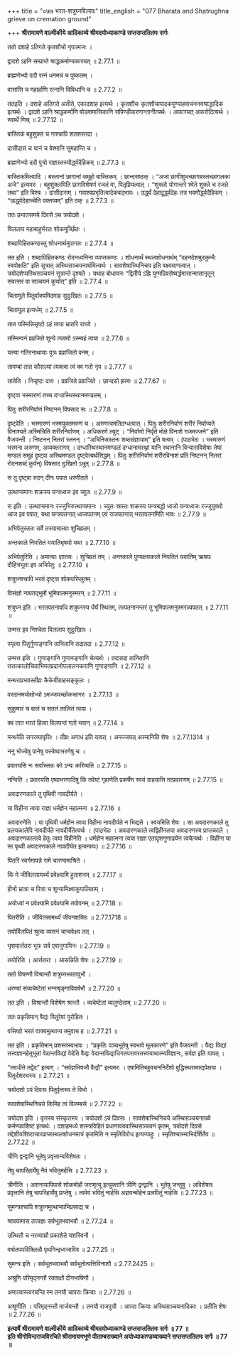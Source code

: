 +++
title = "०७७ भरत-शत्रुघ्नविलापः"
title_english = "077 Bharata and Shatrughna grieve on cremation ground"

+++
**श्रीरामायणे वाल्मीकीये आदिकाव्ये श्रीमदयोध्याकाण्डे सप्तसप्ततितमः सर्गः**

ततो दशाहे ऽतिगते कृतशौचो नृपात्मजः ।

द्वादशे ऽहनि सम्प्राप्ते श्राद्धकर्माण्यकारयत् ॥ 2.77.1 ॥

ब्राह्मणेभ्यो ददौ रत्नं धनमन्नं च पुष्कलम् ।

वासांसि च महार्हाणि रत्नानि विविधानि च ॥ 2.77.2 ॥

ततइति । दशाहे अतिगते अतीते, एकादशाह इत्यर्थः । कृतशौचः कृतशौचापादकपुण्याहवाचननवश्राद्धादिक इत्यर्थः । द्वादशे ऽहनि श्राद्धकर्माणि षोडशमासिकानि सपिण्डीकरणान्तानीत्यर्थः । अकारयत् अकरोदित्यर्थः । स्वार्थे णिच् ॥ 2.77.12 ॥

बास्तिकं बहुशुक्लं च गाश्चापि शतशस्तदा ।

दासीदासं च यानं च वेश्मानि सुमहान्ति च ।

ब्राह्मणेभ्यो ददौ पुत्रो राज्ञस्तस्यौर्द्ध्वदैहिकम् ॥ 2.77.3 ॥

बास्तिकमित्यादि । बस्तानां छागानां समूहो बास्तिकम् । छान्दसष्ठक् । “अजा छागीशुभच्छागबस्तच्छागलका अजे” इत्यमरः । बहुशुक्लमिति छागविशेषणं रजतं वा, पितृप्रियत्वात् । “शुक्लो योगान्तरे श्वेते शुक्ले च रजते तथा” इति विश्वः । दासीदासम् । गवाश्वप्रभृतित्वादेकवद्भावः । उर्द्ध्वं देहादूर्द्ध्वदेहः तत्र भवमौर्द्ध्वदैहिकम् । “ऊर्द्ध्वदेहाच्चेति वक्तव्यम्” इति ठक् ॥ 2.77.3 ॥

ततः प्रभातसमये दिवसे ऽथ त्रयोदशे ।

विललाप महाबाहुर्भरतः शोकमूर्च्छितः ।

शब्दापिहितकण्ठस्तु शोधनार्थमुपागतः ॥ 2.77.4 ॥

तत इति । शब्दापिहितकण्ठः रोदनध्वनिना व्याप्तकण्ठः । शोधनार्थं स्थलशोधनार्थम् “दहनदेशमुदकुम्भैः स्ववोक्षति” इति सूत्रात् अस्थिसञ्चयनार्थमित्यर्थः । सावशेषास्थिनिचय इति वक्ष्यमाणत्वात् । त्रयोदशेप्यस्थिसञ्चयनं सूत्रान्ते दृश्यते । यथाह बोधायनः “द्वितीये ऽह्नि युग्मदिवसेष्वर्द्धमासान्मासानृतून् संवत्सरं वा सञ्चयनं कुर्यात्” इति ॥ 2.77.4 ॥

चितामूले पितुर्वाक्यमिदमाह सुदुःखितः ॥ 2.77.5 ॥

चितामूल इत्यर्धम् ॥ 2.77.5 ॥

तात यस्मिन्निसृष्टो ऽहं त्वया भ्रातरि राघवे ।

तस्मिन्वनं प्रव्रजिते शून्ये त्यक्तो ऽस्म्यहं त्वया ॥ 2.77.6 ॥

यस्या गतिरनाथायाः पुत्रः प्रव्राजितो वनम् ।

तामम्बां तात कौसल्यां त्यक्त्वा त्वं क्व गतो नृप ॥ 2.77.7 ॥

तातेति । निसृष्टः दत्तः । प्रव्रजिते प्रव्राजिते । छान्दसो ह्रस्वः ॥ 2.77.67 ॥

दृष्ट्वा भस्मारुणं तच्च दग्धास्थिस्थानमण्डलम् ।

पितुः शरीरनिर्वाणं निष्टनन् विषसाद सः ॥ 2.77.8 ॥

दृष्ट्वेति । भस्मारुणं भस्मयुक्तमरुणं च । अरुणत्वमतिदग्धत्वात् । पितुः शरीरनिर्वाणं शरीरं निर्वाप्यते विनाश्यते अस्मिन्निति शरीरनिर्वाणम् । अधिकरणे ल्युट् । “निर्वाणो निर्वृते मोक्षे विनाशे गजमज्जने” इति वैजयन्ती । निष्टनन् नितरां स्तनन् । “अभिनिसस्तनः शब्दसंज्ञायाम्” इति षत्वम् । (पाठभेदः । भस्मारुणं भस्मना अरुणम्, अव्यक्तरागम् । दग्धास्थिस्थानमण्डलं दग्धानामस्थ्नां यानि स्थानानि विन्यासविशेषाः तेषां मण्डलं समूहं दृष्ट्वा अस्थिमण्डलं दृष्ट्वेत्यर्थसिद्धम् । पितुः शरीरनिर्वाणं शरीरविनाशं प्रति निष्टनन् नितरां रोदनशब्दं कुर्वन्) विषसाद दुःखितो ऽभूत् ॥ 2.77.8 ॥

स तु दृष्ट्वा रुदन् दीनः पपात धरणीतले ।

उत्थाप्यमानः शक्रस्य यन्त्रध्वज इव च्युतः ॥ 2.77.9 ॥

स इति । उत्थाप्यमानः रज्जुभिरुत्थाप्यमानः । च्युतः स्रस्तः शक्रस्य यन्त्रबद्धो ध्वजो यन्त्रध्वजः रज्जुयुक्तो ध्वज इव पपात, यथा यन्त्रपतनात् ध्वजपतनम् एवं राजपतनात् भरतपतनमिति भावः ॥ 2.77.9 ॥

अभिपेतुस्ततः सर्वे तस्यामात्याः शुचिव्रतम् ।

अन्तकाले निपतितं ययातिमृषयो यथा ॥ 2.77.10 ॥

अभिपेतुरिति । अमात्याः ज्ञातयः । शुचिव्रतं तम् । अन्तकाले पुण्यक्षयकाले निपतितं ययातिम् ऋषयः दौहित्रभूता इव अभिपेतुः ॥ 2.77.10 ॥

शत्रुघ्नश्चापि भरतं दृष्ट्वा शोकपरिप्लुतम् ।

विसंज्ञो न्यपतद्भूमौ भूमिपालमनुस्मरन् ॥ 2.77.11 ॥

शत्रुघ्न इति । भरतपतनावधि शत्रुघ्नस्य धैर्यं स्थितम्, तत्पतनानन्तरं तु भूमिपालमनुस्मरन्न्यपतत् ॥ 2.77.11 ॥

उन्मत्त इव निश्चेता विललाप सुदुःखितः ।

स्मृत्वा पितुर्गुणाङ्गानि तानितानि तदातदा ॥ 2.77.12 ॥

उन्मत्त इति । गुणाङ्गानि गुणानङ्गानि चेत्यर्थः । तदातदा तानितानि तत्तत्कालोचिताभिमतप्रदानोपलालनकराणि गुणाङ्गानि ॥ 2.77.12 ॥

मन्थराप्रभवस्तीव्रः कैकेयीग्राहसङ्कुलः ।

वरदानमयोक्षोभ्यो ऽमज्जयच्छोकसागरः ॥ 2.77.13 ॥

सुकुमारं च बालं च सततं लालितं त्वया ।

क्व तात भरतं हित्वा विलपन्तं गतो भवान् ॥ 2.77.14 ॥

मन्थरेति सगरव्यावृत्तिः । तीव्रः अगाध इति यावत् । अमज्जयत् अस्मानिति शेषः ॥ 2.77.1314 ॥

ननु भोज्येषु पानेषु वस्त्रेष्वाभरणेषु च ।

प्रवारयसि नः सर्वांस्तन्नः को ऽन्यः करिष्यति ॥ 2.77.15 ॥

नन्विति । प्रवारयसि एष्वाभरणादिषु किं तवेष्टं गृहाणेति प्रकर्षेण स्वयं ग्राहयासि तत्प्रवारणम् ॥ 2.77.15 ॥

अवदारणकाले तु पृथिवी नावदीर्यते ।

या विहीना त्वया राज्ञा धर्मज्ञेन महात्मना ॥ 2.77.16 ॥

अवदारणेति । या पृथिवी धर्मज्ञेन त्वया विहीना नावदीर्यते न भिद्यते । स्वयमिति शेषः । सा अवदारणकाले तु प्रलयकालेपि नावदीर्यते नावदीर्येतेत्यर्थः । (पाठभेदः । अवदारणकाले त्वद्विहीनतया अवदारणस्य प्राप्तकाले । अवदारणकालत्वे हेतुः त्वया विहीनेति । धर्मज्ञेन महात्मना त्वया राज्ञा एतादृशगुणाढ्येन त्वयेत्यर्थः । विहीना या सा पृथ्वी अवदारणकाले नावदीर्यत इत्यन्वयः) ॥ 2.77.16 ॥

पितरि स्वर्गमापन्ने रामे चारण्यमाश्रिते ।

किं मे जीवितसामर्थ्यं प्रवेक्ष्यामि हुताशनम् ॥ 2.77.17 ॥

हीनो भ्रात्रा च पित्रा च शून्यामिक्ष्वाकुपालिताम् ।

अयोध्यां न प्रवेक्ष्यामि प्रवेक्ष्यामि तपोवनम् ॥ 2.77.18 ॥

पितरीति । जीवितसामर्थ्यं जीवनशक्तिः ॥ 2.77.1718 ॥

तयोर्विलपितं श्रुत्वा व्यसनं चान्ववेक्ष्य तत् ।

भृशमार्त्ततरा भूयः सर्व एवानुगामिनः ॥ 2.77.19 ॥

तयोरिति । आर्त्ततराः । आसन्निति शेषः ॥ 2.77.19 ॥

ततो विषण्णौ विश्रान्तौ शत्रुघ्नभरतावुभौ ।

धरण्यां संव्यचेष्टेतां भग्नश्रृङ्गाविवर्षभौ ॥ 2.77.20 ॥

तत इति । विश्रान्तौ विशेषेण श्रान्तौ । व्यचेष्टेतां व्यलुण्ठेताम् ॥ 2.77.20 ॥

ततः प्रकृतिमान् वैद्यः पितुरेषां पुरोहितः ।

वसिष्ठो भरतं वाक्यमुत्थाप्य तमुवाच ह ॥ 2.77.21 ॥

तत इति । प्रकृतिमान् प्रशस्तस्वभावः । “प्रकृतिः पञ्चभूतेषु स्वभावे मूलकारणे” इति वैजयन्ती । वैद्यः विद्यां तत्त्वज्ञानहेतुभूतां वेदान्तविद्यां वेदेति वैद्यः वेदान्तविद्याधिगतपरावरतत्त्वयाथात्म्यविज्ञानः, सर्वज्ञ इति यावत् ।

“तदधीते तद्वेद” इत्यण् । “सर्वज्ञभिषजौ वैद्यौ” इत्यमरः । एषामितिबहुवचननिर्देशो बुद्धिस्थरामाद्यपेक्षया । पितुर्दशरथस्य ॥ 2.77.21 ॥

त्रयोदशो ऽयं दिवसः पितुर्वृत्तस्य ते विभो ।

सावशेषास्थिनिचये किमिह त्वं विलम्बसे ॥ 2.77.22 ॥

त्रयोदश इति । वृत्तस्य संस्कृतस्य । त्रयोदशो ऽयं दिवसः । सावशेषास्थिनिचये अस्थिसञ्चयनाख्ये कर्मण्यवशिष्ट इत्यर्थः । दशाहमध्ये शास्त्रविहितं प्रधानावयवास्थिसञ्चयनं कृतम्, त्रयोदशे दिवसे तद्देशीयशिष्टाचारप्राप्तस्थलशोधनमात्रं कृतमिति न स्मृतिविरोध इत्यप्याहुः । स्मृतिश्चास्माभिर्दर्शितैव ॥ 2.77.22 ॥

त्रीणि द्वन्द्वानि भूतेषु प्रवृत्तान्यविशेषतः ।

तेषु चापरिहार्येषु नैवं भवितुमर्हसि ॥ 2.77.23 ॥

त्रीणीति । अशनायापिपासे शोकमोहौ जरामृत्यू इत्युक्तानि त्रीणि द्वन्द्वानि । भूतेषु जन्तुषु । अविशेषतः प्रवृत्तानि तेषु चापरिहार्येषु प्राप्तेषु । त्वमेवं भवितुं नार्हसि अज्ञवन्मोहेन प्रलपितुं नार्हसि ॥ 2.77.23 ॥

सुमन्त्रश्चापि शत्रुघ्नमुत्थाप्याभिप्रसाद्य च ।

श्रावयामास तत्त्वज्ञः सर्वभूतभवाभवौ ॥ 2.77.24 ॥

उत्थितौ च नरव्याघ्रौ प्रकाशेते यशस्विनौ ।

वर्षातपपरिक्लिन्नौ पृथगिन्द्रध्वजाविव ॥ 2.77.25 ॥

सुमन्त्र इति । सर्वभूतभवाभवौ सर्वभूतोत्पत्तिविनाशौ ॥ 2.77.2425 ॥

अश्रूणि परिमृद्नन्तौ रक्ताक्षौ दीनभाषिणौ ।

अमात्यास्त्वरयन्ति स्म तनयौ चापराः क्रियाः ॥ 2.77.26 ॥

अश्रूणीति । परिमृद्नन्तौ मार्जयन्तौ । तनयौ राजपुत्रौ । अपराः क्रियाः अस्थिसञ्चयनादिकाः । प्रतीति शेषः ॥ 2.77.26 ॥

**इत्यार्षे श्रीरामायणे वाल्मीकीये आदिकाव्ये श्रीमदयोध्याकाण्डे सप्तसप्ततितमः सर्गः ॥ 77 ॥  
इति श्रीगोविन्दराजविरचिते श्रीरामायणभूणे पीताम्बराख्याने अयोध्याकाण्डव्याख्याने सप्तसप्ततितमः सर्गः ॥ 77 ॥**
